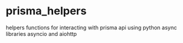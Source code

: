 # prisma_helpers
helpers functions for interacting with prisma api using python async libraries asyncio and aiohttp
